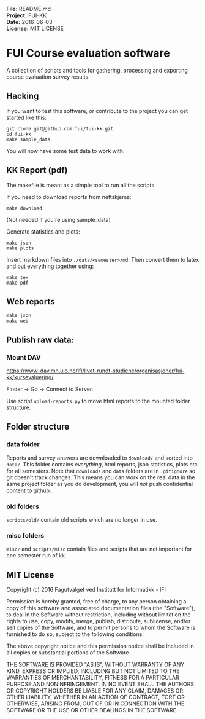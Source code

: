 **File:** README.md<br>
**Project:** FUI-KK<br>
**Date:** 2016-06-03<br>
**License:** MIT LICENSE

# FUI Course evaluation software
A collection of scripts and tools for gathering, processing and exporting
course evaluation survey results.

## Hacking
If you want to test this software, or contribute to the project you can get started like this:
```
git clone git@github.com:fui/fui-kk.git
cd fui-kk
make sample_data
```
You will now have some test data to work with.

## KK Report (pdf)
The makefile is meant as a simple tool to run all the scripts.

If you need to download reports from nettskjema:
```
make download
```
(Not needed if you're using sample_data)

Generate statistics and plots:
```
make json
make plots
```

Insert markdown files into `./data/<semester>/md`.
Then convert them to latex and put everything together using:
```
make tex
make pdf
```

## Web reports
```
make json
make web
```

## Publish raw data:

### Mount DAV
https://www-dav.mn.uio.no/ifi/livet-rundt-studiene/organisasjoner/fui-kk/kursevaluering/

Finder -> Go -> Connect to Server.

Use script `upload-reports.py` to move html reports to the mounted folder structure.

## Folder structure

### data folder

Reports and survey answers are downloaded to `download/` and sorted into `data/`.
This folder contains *everything*, html reports, json statistics, plots etc. for all semesters.
Note that `downloads` and `data` folders are in `.gitignore` so git doesn't track changes.
This means you can work on the real data in the same project folder as you do development,
you will *not* push confidential content to github.

### old folders

`scripts/old/` contain old scripts which are no longer in use.

### misc folders

`misc/` and `scripts/misc` contain files and scripts that are not important for one semester run of kk.

## MIT License

Copyright (c) 2016 Fagutvalget ved Institutt for Informatikk - IFI

Permission is hereby granted, free of charge, to any person obtaining a copy
of this software and associated documentation files (the "Software"), to deal
in the Software without restriction, including without limitation the rights
to use, copy, modify, merge, publish, distribute, sublicense, and/or sell
copies of the Software, and to permit persons to whom the Software is
furnished to do so, subject to the following conditions:

The above copyright notice and this permission notice shall be included in all
copies or substantial portions of the Software.

THE SOFTWARE IS PROVIDED "AS IS", WITHOUT WARRANTY OF ANY KIND, EXPRESS OR
IMPLIED, INCLUDING BUT NOT LIMITED TO THE WARRANTIES OF MERCHANTABILITY,
FITNESS FOR A PARTICULAR PURPOSE AND NONINFRINGEMENT. IN NO EVENT SHALL THE
AUTHORS OR COPYRIGHT HOLDERS BE LIABLE FOR ANY CLAIM, DAMAGES OR OTHER
LIABILITY, WHETHER IN AN ACTION OF CONTRACT, TORT OR OTHERWISE, ARISING FROM,
OUT OF OR IN CONNECTION WITH THE SOFTWARE OR THE USE OR OTHER DEALINGS IN THE
SOFTWARE.
<br>
